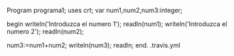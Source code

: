 Program programa1;
uses crt;
var
num1,num2,num3:integer;

begin
writeln('Introduzca el numero 1');
readln(num1);
writeln('Introduzca el numero 2');
readln(num2);

num3:=num1+num2;
writeln(num3);
readln;
end.
.travis.yml
